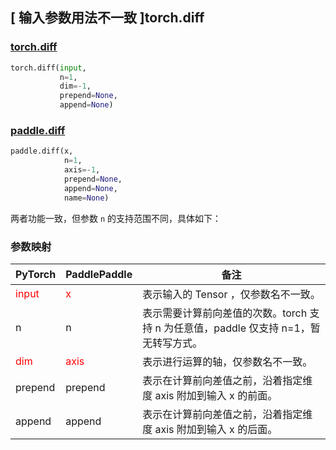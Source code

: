 ## [ 输入参数用法不一致 ]torch.diff
### [torch.diff](https://pytorch.org/docs/stable/generated/torch.diff.html?highlight=diff#torch.diff)

```python
torch.diff(input,
           n=1,
           dim=-1,
           prepend=None,
           append=None)
```

### [paddle.diff](https://www.paddlepaddle.org.cn/documentation/docs/zh/develop/api/paddle/diff_cn.html#diff)

```python
paddle.diff(x,
            n=1,
            axis=-1,
            prepend=None,
            append=None,
            name=None)
```

两者功能一致，但参数 `n` 的支持范围不同，具体如下：

### 参数映射

| PyTorch       | PaddlePaddle | 备注                                                   |
| ------------- | ------------ | ------------------------------------------------------ |
| <font color='red'> input </font> | <font color='red'> x </font> | 表示输入的 Tensor ，仅参数名不一致。  |
| n           | n         | 表示需要计算前向差值的次数。torch 支持 n 为任意值，paddle 仅支持 n=1，暂无转写方式。 |
| <font color='red'> dim </font> | <font color='red'> axis </font> | 表示进行运算的轴，仅参数名不一致。  |
| prepend           | prepend         | 表示在计算前向差值之前，沿着指定维度 axis 附加到输入 x 的前面。 |
| append           | append         | 表示在计算前向差值之前，沿着指定维度 axis 附加到输入 x 的后面。 |

